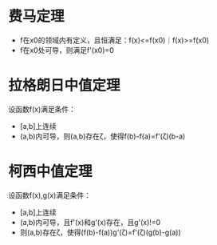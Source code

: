 # 费马定理
- f在x0的领域内有定义，且恒满足：f(x)<=f(x0)｜f(x)>=f(x0)
- f在x0处可导，则满足f'(x0)=0

# 拉格朗日中值定理
设函数f(x)满足条件：
- \[a,b]上连续
- \(a,b)内可导，则\(a,b)存在ζ，使得f(b)-f(a)=f'(ζ)(b-a)

# 柯西中值定理
设函数f(x),g(x)满足条件：
- \[a,b]上连续
- \(a,b)内可导，且f'(x)和g'(x)存在，且g'(x)!=0
- 则\(a,b)存在ζ，使得(f(b)-f(a))g'(ζ)=f'(ζ)(g(b)-g(a))
